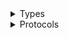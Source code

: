 <details>
<summary>Types</summary>

  - [EksClient](/aws-sdk-swift/reference/0.x/AWSEKS/EksClient)
  - [EksClient.EksClientConfiguration](/aws-sdk-swift/reference/0.x/AWSEKS/EksClient.EksClientConfiguration)
  - [EksClientLogHandlerFactory](/aws-sdk-swift/reference/0.x/AWSEKS/EksClientLogHandlerFactory)
  - [EksClientTypes](/aws-sdk-swift/reference/0.x/AWSEKS/EksClientTypes)

</details>

<details>
<summary>Protocols</summary>

  - [EksClientProtocol](/aws-sdk-swift/reference/0.x/AWSEKS/EksClientProtocol)

</details>
